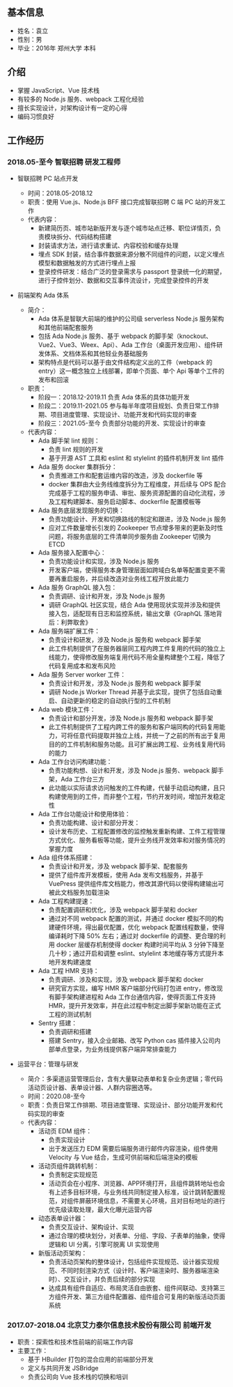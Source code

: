 ## 基本信息

* 姓名：袁立
* 性别：男
* 毕业：2016年 郑州大学 本科


## 介绍

* 掌握 JavaScript、Vue 技术栈
* 有较多的 Node.js 服务、webpack 工程化经验
* 擅长实现设计，对架构设计有一定的心得
* 编码习惯良好

## 工作经历

### 2018.05-至今 智联招聘 研发工程师

* 智联招聘 PC 站点开发
    * 时间：2018.05-2018.12
    * 职责：使用 Vue.js、Node.js BFF 接口完成智联招聘 C 端 PC 站的开发工作
    * 代表内容：
        * 新建简历页、城市站新版开发与逐个城市站点迁移、职位详情页，负责模块拆分、代码结构搭建
        * 封装请求方法，进行请求重试、内容校验和缓存处理
        * 埋点 SDK 封装，结合事件数据来源分散不同组件的问题，以定义埋点模型和数据触发的方式进行埋点上报
        * 登录控件研发：结合广泛的登录需求与 passport 登录统一化的期望，进行子控件划分、数据和交互事件流设计，完成登录控件的开发

* 前端架构 Ada 体系
    * 简介：
        * Ada 体系是智联大前端的维护的公司级 serverless Node.js 服务架构和其他前端配套服务
        * 包括 Ada Node.js 服务、基于 webpack 的脚手架（knockout、Vue2、Vue3、Weex、Api）、Ada 工作台（桌面开发应用）、组件研发体系、文档体系和其他轻业务基础服务
        * 架构特点是代码可以基于由文件结构定义出的工件（webpack 的 entry）这一概念独立上线部署，即单个页面、单个 Api 等单个工件的发布和回滚
    * 职责：
        * 阶段一：2018.12-2019.11 负责 Ada 体系的具体功能开发
        * 阶段二：2019.11-2021.05 参与每半年度项目规划、负责日常工作排期、项目进度管理、实现设计、功能开发和代码实现的审查
        * 阶段三：2021.05-至今 负责部分功能的开发、实现设计的审查
    * 代表内容：
        * Ada 脚手架 lint 规则：
            * 负责 lint 规则的开发
            * 基于开源 AST 工具和 eslint 和 stylelint 的插件机制开发 lint 插件
        * Ada 服务 docker 集群拆分：
            * 负责推进工作和配套运维内容的改造，涉及 dockerfile 等
            * docker 集群由大业务线维度拆分为工程维度，并后续与 OPS 配合完成基于工程的服务申请、审批、服务资源配置的自动化流程，涉及工程构建脚本、服务启动脚本、dockerfile 配置模板等
        * Ada 服务底层发现服务的切换：
            * 负责功能设计、开发和切换路线的制定和跟进，涉及 Node.js 服务
            * 应对工件数量增长引发的 Zookeeper 节点增多带来的更新及时性问题，将服务底层的工件清单同步服务由 Zookeeper 切换为 ETCD
        * Ada 服务接入配置中心：
            * 负责功能设计和实现，涉及 Node.js 服务
            * 开发客户端，使得服务本身管理层面如跨域白名单等配置变更不需要再重启服务，并后续改造对业务线工程开放此能力
        * Ada 服务 GraphQL 接入包：
            * 负责调研、设计和开发，涉及 Node.js 服务
            * 调研 GraphQL 社区实现，结合 Ada 使用现状实现并涉及和提供接入包，适配现有日志和监控系统，输出文章《GraphQL 落地背后：利弊取舍》
        * Ada 服务端扩展工件：
            * 负责设计和研发，涉及 Node.js 服务和 webpack 脚手架
            * 此工件机制提供了在服务器层同工程内跨工件复用的代码的独立上线能力，使得修改服务端复用代码不用全量构建整个工程，降低了代码复用成本和发布风险
        * Ada 服务 Server worker 工件：
            * 负责设计和开发，涉及 Node.js 服务和 webpack 脚手架
            * 调研 Node.js Worker Thread 并基于此实现，提供了包括自动重启、自动更新的稳定的自动执行型的工件机制
        * Ada web 模块工件：
            * 负责设计和部分开发，涉及 Node.js 服务和 webpack 脚手架
            * 此工件机制提供了工程内跨工件的服务和客户端同构的代码复用能力，可将任意代码提取并独立上线，并统一了之前的所有出于复用目的的工件机制和服务功能。且可扩展出跨工程、业务线复用代码的能力
        * Ada 工作台访问构建功能：
            * 负责功能构想、设计和开发，涉及 Node.js 服务、webpack 脚手架，Ada 工作台三方
            * 此功能以实际请求访问触发的工件构建，代替手动启动构建，且只构建使用到的工件，而非整个工程，节约开发时间，增加开发稳定性
        * Ada 工作台功能设计和使用体验：
            * 负责功能构建、设计和部分开发：
            * 设计发布历史、工程配置修改的监控触发重新构建、工件工程管理方式优化、服务看板等功能，提升业务线开发效率和对服务情况的掌握力度
        * Ada 组件体系搭建：
            * 负责设计和开发，涉及 webpack 脚手架、配套服务
            * 提供了组件库开发模板，使用 Ada 发布文档服务，并基于 VuePress 提供组件库文档能力，修改其源代码以使得构建输出可被此文档服务加载渲染
        * Ada 工程构建提速：
            * 负责配置调研和优化，涉及 webpack 脚手架和 docker
            * 通过对不同 webpack 配置的测试，并通过 docker 模拟不同的构建硬件环境，得出最优配置，优化 webpack 配置线程数量，使得编译耗时下降 50% 左右；通过对 dockerfile 的调整、更合理的利用 docker 层缓存机制使得 docker 构建时间平均从 3 分钟下降至 几十秒；通过开启和调整 eslint、stylelint 本地缓存等方式提升本地开发构建速度
        * Ada 工程 HMR 支持：
            * 负责调研、涉及和实现，涉及 webpack 脚手架和 docker
            * 研究官方实现，编写 HMR 客户端部分代码打包进 entry，修改现有脚手架构建进程和 Ada 工作台通信内容，使得页面工件支持 HMR，提升开发效率，并在此过程中制定出脚手架新功能在正式工程的测试机制
        * Sentry 搭建：
            * 负责调研和搭建
            * 搭建 Sentry，接入企业邮箱、改写 Python cas 插件接入公司内部单点登录，为业务线提供客户端异常排查能力
* 运营平台：管理与研发
    * 简介：多渠道运营管理后台，含有大量联动表单和复杂业务逻辑；零代码活动页设计器、表单设计器、人群内容圈选等。
    * 时间：2020.08-至今
    * 职责：负责日常工作排期、项目进度管理、实现设计、部分功能开发和代码实现的审查
    * 代表内容：
        * 活动页 EDM 组件：
            * 负责实现设计
            * 出于发送压力 EDM 需要后端服务进行邮件内容渲染，组件使用 Velocity 与 Vue 结合，生成可供前端和后端渲染的模板
        * 活动页组件跳转机制：
            * 负责制定实现规范
            * 活动页会在小程序、浏览器、APP环境打开，且组件跳转地址也会有上述多目标环境，与业务线共同制定接入标准，设计跳转配置规范，对组件屏蔽环境信息，不需要关心环境，且对目标地址的进行优先级读取处理，最大化曝光运营内容
        * 动态表单设计器：
            * 负责交互设计、架构设计、实现
            * 通过合理的模块划分，对表单、分组、字段、子表单的抽象，使得逻辑和 UI 分离，引擎可脱离 UI 实现使用
        * 新版活动页架构：
            * 负责活动页架构的整体设计，包括组件实现规范、设计器实现规范、不同时刻渲染方式（设计时、客户端渲染时、服务器端渲染时）、交互设计，并负责后续的部分实现
            * 达成具有组件自适应、布局灵活自由嵌套、组件间联动、支持第三方组件开发、第三方组件配置器、组件组合可复用的新版活动页面系统

### 2017.07-2018.04 北京艾力泰尔信息技术股份有限公司 前端开发

* 职责：探索性和技术性前端的前端工作内容
* 主要工作：
    * 基于 HBuilder 打包的混合应用的前端部分开发
    * 定义与共同开发 JSBridge
    * 负责公司向 Vue 技术栈的切换和培训
